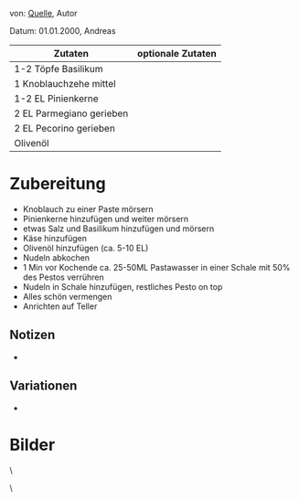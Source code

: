 von: [Quelle](http://www.test.de), Autor

Datum: 01.01.2000, Andreas

| **Zutaten**              | **optionale Zutaten** |
|--------------------------|-----------------------|
| 1-2 Töpfe Basilikum      |                       |
| 1 Knoblauchzehe mittel   |                       |
| 1-2 EL Pinienkerne       |                       |
| 2 EL Parmegiano gerieben |                       |
| 2 EL Pecorino gerieben   |                       |
| Olivenöl                 |                       |

# Zubereitung

* Knoblauch zu einer Paste mörsern
* Pinienkerne hinzufügen und weiter mörsern
* etwas Salz und Basilikum hinzufügen und mörsern
* Käse hinzufügen
* Olivenöl hinzufügen (ca. 5-10 EL)
* Nudeln abkochen
* 1 Min vor Kochende ca. 25-50ML Pastawasser in einer Schale mit 50% des Pestos verrühren
* Nudeln in Schale hinzufügen, restliches Pesto on top
* Alles schön vermengen
* Anrichten auf Teller

## Notizen

* 

## Variationen

* 

# Bilder

\

\
